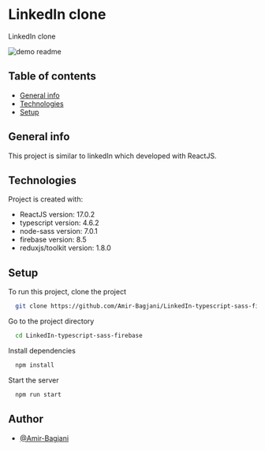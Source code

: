 
# LinkedIn clone

LinkedIn clone


![demo readme](https://user-images.githubusercontent.com/98220299/161558220-e902f2f2-2ce9-4174-96e7-c5d06c340ae5.png)


## Table of contents
* [General info](#general-info)
* [Technologies](#technologies)
* [Setup](#setup)

## General info
This project is similar to linkedIn which developed with ReactJS.
	
## Technologies
Project is created with:
* ReactJS version: 17.0.2
* typescript version: 4.6.2
* node-sass version: 7.0.1
* firebase version: 8.5
* reduxjs/toolkit version: 1.8.0


## Setup
To run this project, clone the project

```bash
  git clone https://github.com/Amir-Bagjani/LinkedIn-typescript-sass-firebase.git
```

Go to the project directory

```bash
  cd LinkedIn-typescript-sass-firebase
```

Install dependencies

```bash
  npm install
```

Start the server

```bash
  npm run start
```


## Author

- [@Amir-Bagjani](https://github.com/Amir-Bagjani)







